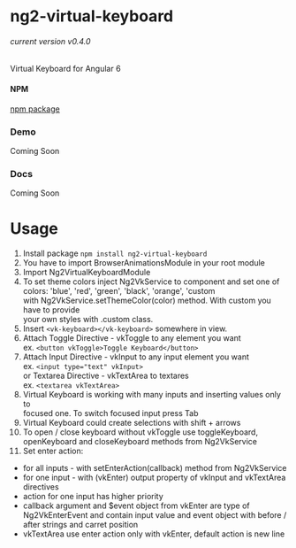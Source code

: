 # ng2-virtual-keyboard
###### current version v0.4.0

Virtual Keyboard for Angular 6

#### NPM
[npm package](https://www.npmjs.com/package/ng2-virtual-keyboard)

### Demo
Coming Soon

### Docs
Coming Soon

# Usage
1. Install package
`npm install ng2-virtual-keyboard`
2. You have to import BrowserAnimationsModule in your root module
3. Import Ng2VirtualKeyboardModule
4. To set theme colors inject Ng2VkService to component
and set one of colors: 'blue', 'red', 'green', 'black', 'orange', 'custom \
with Ng2VkService.setThemeColor(color) method. With custom you have to provide \
your own styles with .custom class.
5. Insert `<vk-keyboard></vk-keyboard>` somewhere in view.
6. Attach Toggle Directive - vkToggle to any element you want \
ex. `<button vkToggle>Toggle Keyboard</button>`
7. Attach Input Directive - vkInput to any input element you want \
ex. `<input type="text" vkInput>` \
or Textarea Directive - vkTextArea to textares \
ex. `<textarea vkTextArea>`
8. Virtual Keyboard is working with many inputs and inserting values only to \
   focused one. To switch focused input press Tab
9. Virtual Keyboard could create selections with shift + arrows
10. To open / close keyboard without vkToggle use toggleKeyboard, openKeyboard and closeKeyboard methods from Ng2VkService
11. Set enter action:
- for all inputs - with setEnterAction(callback) method from Ng2VkService
- for one input - with (vkEnter) output property of vkInput and vkTextArea directives
- action for one input has higher priority
- callback argument and $event object from vkEnter are type of Ng2VkEnterEvent and contain input value and event object
with before / after strings and carret position
- vkTextArea use enter action only with vkEnter, default action is new line